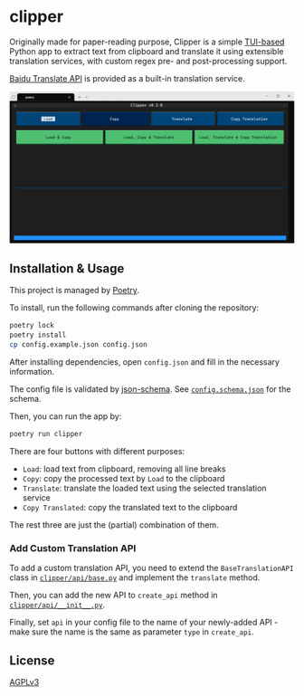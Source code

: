 # clipper
Originally made for paper-reading purpose, Clipper is a simple [TUI-based](https://github.com/Textualize/textual) Python app to extract text from clipboard and translate it using extensible translation services, with custom regex pre- and post-processing support.

[Baidu Translate API](https://fanyi-api.baidu.com/) is provided as a built-in translation service.

![Screenshot](./assets/image.png)

## Installation & Usage
This project is managed by [Poetry](https://python-poetry.org/).

To install, run the following commands after cloning the repository:

```bash
poetry lock
poetry install
cp config.example.json config.json
```

After installing dependencies, open `config.json` and fill in the necessary information.

The config file is validated by [json-schema](https://json-schema.org/). See [`config.schema.json`](./config.schema.json) for the schema.

Then, you can run the app by:

```bash
poetry run clipper
```

There are four buttons with different purposes:
- `Load`: load text from clipboard, removing all line breaks
- `Copy`: copy the processed text by `Load` to the clipboard
- `Translate`: translate the loaded text using the selected translation service
- `Copy Translated`: copy the translated text to the clipboard

The rest three are just the (partial) combination of them.

### Add Custom Translation API
To add a custom translation API, you need to extend the `BaseTranslationAPI` class in [`clipper/api/base.py`](./clipper/api/base.py) and implement the `translate` method.

Then, you can add the new API to `create_api` method in [`clipper/api/__init__.py`](./clipper/api/__init__.py).

Finally, set `api` in your config file to the name of your newly-added API - make sure the name is the same as parameter `type` in `create_api`.

## License
[AGPLv3](./LICENSE)